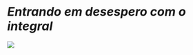 # *Entrando em desespero com o integral*
![](https://media1.tenor.com/m/MFkDshpErfMAAAAC/gjirlfriend.gif)
